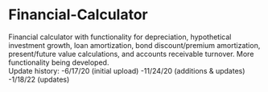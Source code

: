 # Financial-Calculator
Financial calculator with functionality for depreciation, hypothetical investment growth, loan amortization, bond discount/premium amortization, present/future value calculations, and accounts receivable turnover. More functionality being developed.  
Update history: 
  -6/17/20 (initial upload)
  -11/24/20 (additions & updates)
  -1/18/22 (updates)

